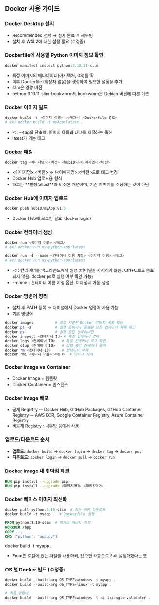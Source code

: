 ## Docker 사용 가이드

### Docker Desktop 설치

- Recommended 선택 → 설치 완료 후 재부팅
- 설치 후 WSL2에 대한 설정 필요 (수정중)

### Dockerfile에 사용할 Python 이미지 정보 확인

```powershell
docker manifest inspect python:3.10.11-slim
```
- 특정 이미지의 메타데이터(아키텍처, OS)를 확
- 이후 Dockerfile (확장자 없음)을 생성하여 필요한 설정을 추가
- slim은 경량 버전
- python:3.10.11-slim-bookworm의 bookworm은 Debian 버전에 따른 이름

### Docker 이미지 빌드

```powershell
docker build -t <이미지 이름>[:<태그>] <Dockerfile 경로>
# ex) docker build -t myApp:latest .
```
- -t : --tag의 단축형. 이미지 이름과 태그를 지정하는 옵션
- latest가 기본 태그

### Docker 태깅
```powershell
docker tag <이미지명>:<버전> <hubID>/<이미지명>:<버전>
```
- <이미지명>:<버전> → <hubID>/<이미지명>:<버전>으로 태그 변경
- Docker Hub 업로드용 형식
- 태그는 **별칭(alias)**과 비슷한 개념이며, 기존 이미지를 수정하는 것이 아님

### Docker Hub에 이미지 업로드
```powershell
docker push hubID/myApp:v1.0
```
- Docker Hub에 로그인 필요 (docker login)

### Docker 컨테이너 생성

```powershell
docker run <이미지 이름>:<태그>
# ex) docker run my-python-app:latest
```

```powershell
docker run -d --name <컨테이너 이름 지정> <이미지 이름>:<태그>
# ex) docker run my-python-app:latest
```
- -d : 컨테이너를 백그라운드에서 실행 (터미널을 차지하지 않음. Ctrl+C로도 종료되지 않음. docker ps로 실행 여부 확인 가능)
- --name : 컨테이너 이름 지정 옵션. 미지정시 자동 생성

### Docker 명령어 정리

- 설치 후 PATH 등록 → 터미널에서 Docker 명령어 사용 가능
- 기본 명령어
```powershell
docker images          # 로컬 저장된 Docker 이미지 목록 확인
docker ps -a           # 실행 중이거나 종료된 모든 컨테이너 목록 확인
docker ps              # 실행 중인 컨테이너만
docker inspect <컨테이너 Id> # 특정 컨테이너 상태
docker logs <컨테이너 ID>   # 특정 컨테이너 로그 확인
docker stop <컨테이너 ID>   # 실행 중인 컨테이너 중지
docker rm <컨테이너 ID>     # 컨테이너 삭제
docker rmi <이미지 이름>:<태그>  # 이미지 삭제
```

### Docker Image vs Container

- Docker Image = 템플릿
- Docker Container = 인스턴스

### Docker Image 배포

- 공개 Registry
-- Docker Hub, GitHub Packages, GitHub Container Registry
-- AWS ECR, Google Container Registry, Azure Container Registry
- 비공개 Registry : 내부망 등에서 사용

### 업로드/다운로드 순서

- **업로드:** `docker build` → `docker login` → `docker tag` → `docker push`  
- **다운로드:** `docker login` → `docker pull` → `docker run`

### Docker Image 내 취약점 해결

```dockerfile
RUN pip install --upgrade pip
RUN pip install --upgrade <패키지명1> <패키지명2>
```

### Docker 베이스 이미지 최신화

```powershell
docker pull python:3.10-slim  # 최신 버전 다운로드
docker build -t myapp .  # Dockerfile 실행
```

```dockerfile
FROM python:3.10-slim  # 베이스 이미지 지정
WORKDIR /app
COPY . .
CMD ["python", "app.py"]
```
docker build -t myapp .
- From은 로컬에 있는 파일을 사용하되, 없으면 자동으로 Pull 실행하겠다는 뜻

### OS 별 Docker 빌드 (수정중)

```powershell
docker build --build-arg OS_TYPE=windows -t myapp .
docker build --build-arg OS_TYPE=linux -t myapp .

# 최종 명령어
docker build --build-arg OS_TYPE=windows -t ai-triangle-validator .
```
